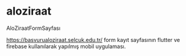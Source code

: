 # aloziraat

AloZiraatFormSayfası

https://basvurualoziraat.selcuk.edu.tr/ form kayıt sayfasının flutter ve firebase kullanılarak yapılmış mobil uygulaması.
